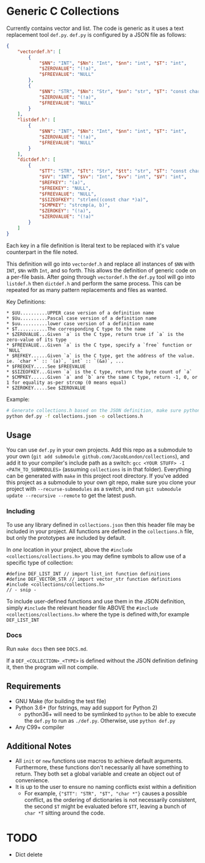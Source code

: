 # Generic C Collections
Currently contains vector and list. The code is generic as it uses a text replacement tool `def.py`. `def.py` is configured by a JSON file as follows:
```json
{
    "vectordef.h": [
        {
            "$NN": "INT", "$Nn": "Int", "$nn": "int", "$T": "int",
            "$ZEROVALUE": "(!a)",
            "$FREEVALUE": "NULL"
        },
        {
            "$NN": "STR", "$Nn": "Str", "$nn": "str", "$T": "const char *",
            "$ZEROVALUE": "(!a)",
            "$FREEVALUE": "NULL"
        }
    ],
    "listdef.h": [
        {
            "$NN": "INT", "$Nn": "Int", "$nn": "int", "$T": "int",
            "$ZEROVALUE": "(!a)",
            "$FREEVALUE": "NULL"
        }
    ],
    "dictdef.h": [
        {
            "$TT": "STR", "$Tt": "Str", "$tt": "str", "$T": "const char *",
            "$VV": "INT", "$Vv": "Int", "$vv": "int", "$V": "int",
            "$REFKEY": "(a)",
            "$FREEKEY": "NULL",
            "$FREEVALUE": "NULL",
            "$SIZEOFKEY": "strlen((const char *)a)",
            "$CMPKEY": "strcmp(a, b)",
            "$ZEROKEY": "(!a)",
            "$ZEROVALUE": "(!a)"
        }
    ]
}
```

Each key in a file definition is literal text to be replaced with it's value counterpart in the file noted.

This definition will go into `vectordef.h` and replace all instances of `$NN` with `INT`, `$Nn` with `Int`, and so forth. This allows the definition of generic code on a per-file basis. After going through `vectordef.h` the `def.py` tool will go into `listdef.h` then `dictdef.h` and perform the same process. This can be repeated for as many pattern replacements and files as wanted.

Key Definitions:
```
* $UU..........UPPER case version of a definition name
* $Uu..........Pascal case version of a definition name
* $uu..........lower case version of a definition name
* $T...........The corresponding C type to the name
* $ZEROVALUE...Given `a` is the C type, return true if `a` is the zero-value of its type
* $FREEVALUE...Given `a` is the C type, specify a `free` function or `NULL`
* $REFKEY......Given `a` is the C type, get the address of the value. ie. `char *` :: `(a)`, `int` :: `(&a)`, ...
* $FREEKEY.....See $FREEVALUE
* $SIZEOFKEY...Given `a` is the C type, return the byte count of `a`
* $CMPKEY......Given `a` and `b` are the same C type, return -1, 0, or 1 for equality as-per strcmp (0 means equal)
* $ZEROKEY.....See $ZEROVALUE
```

Example:
```bash
# Generate collections.h based on the JSON definition, make sure python is python3.6+
python def.py -f collections.json -o collections.h
```

## Usage
You can use `def.py` in your own projects. Add this repo as a submodule to your own (`git add submodule github.com/JacobLondon/collections`), and add it to your compiler's include path as a switch: `gcc <YOUR STUFF> -I <PATH_TO_SUBMODULES>` (assuming `collections` is in that folder). Everything can be generated with `make` in this project root directory. If you've added this project as a submodule to your own git repo, make sure you clone your project with `--recurse-submodules` as a switch, and run `git submodule update --recursive --remote` to get the latest push.

### Including
To use any library defined in `collections.json` then this header file may be included in your project. All functions are defined in the `collections.h` file, but only the prototypes are included by default.

In _one_ location in your project, above the `#include <collections/collections.h>` you may define symbols to allow use of a specific type of collection:
```
#define DEF_LIST_INT // import list_int function definitions
#define DEF_VECTOR_STR // import vector_str function definitions
#include <collections/collections.h>
// - snip -
```

To include user-defined functions and use them in the JSON definition, simply `#include` the relevant header file ABOVE the `#include <collections/collections.h>` where the type is defined with,for example `DEF_LIST_INT`

### Docs
Run `make docs` then see `DOCS.md`.

If a `DEF_<COLLECTION>_<TYPE>` is defined without the JSON definition defining it, then the program will not compile.

## Requirements
* GNU Make (for building the test file)
* Python 3.6+ (for fstrings, may add support for Python 2)
  * python36+ will need to be symlinked to `python` to be able to execute the `def.py` to run as `./def.py`. Otherwise, use `python def.py`
* Any C99+ compiler

## Additional Notes
* All `init` or `new` functions use macros to achieve default arguments. Furthermore, these functions don't necessarily all have something to return. They both set a global variable and create an object out of convenience.
* It is up to the user to ensure no naming conflicts exist within a definition
  * For example, `{"$TT": "STR", "$T", "char *"}` causes a possible conflict, as the ordering of dictionaries is not necessarily consistent, the second `$T` might be evaluated before `$TT`, leaving a bunch of `char *T` sitting around the code.

# TODO
* Dict delete
